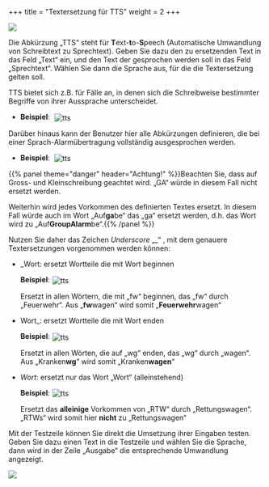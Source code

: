+++
title = "Textersetzung für TTS"
weight = 2
+++


![](/img/admin_tts.png?classes=shadow)


Die Abkürzung „TTS“ steht für **T**ext-**t**o-**S**peech (Automatische
Umwandlung von Schreibtext zu Sprechtext).  Geben Sie dazu den zu ersetzenden Text in das Feld „Text“ ein, und den Text der gesprochen werden 
soll in das Feld „Sprechtext“. Wählen Sie dann die Sprache aus, für die die Textersetzung gelten soll.


TTS bietet sich z.B. für Fälle an, in denen sich die Schreibweise bestimmter Begriffe von ihrer
Aussprache unterscheidet.  

 - **Beispiel**: <img src="/img/admin_tts_bsp5.png" alt="tts" style='vertical-align:middle;display:inline;margin:0px 5px; '> 

 Darüber hinaus kann der Benutzer hier alle Abkürzungen definieren, die bei einer
Sprach-Alarmübertragung vollständig ausgesprochen werden.  

 - **Beispiel**: <img src="/img/admin_tts_bsp1.png" alt="tts" style='vertical-align:middle;display:inline;margin:0px 5px; '> 

 {{% panel theme="danger" header="Achtung!" %}}Beachten Sie, dass auf Gross- und Kleinschreibung geachtet wird. „GA“ würde in diesem Fall nicht ersetzt werden.
 
 Weiterhin wird jedes Vorkommen des definierten Textes ersetzt. In diesem Fall würde auch im Wort „Auf**ga**be“ das „ga“ ersetzt werden, d.h. das Wort wird zu „Auf**GroupAlarm**be“.{{% /panel %}}
 
   
	

Nutzen Sie daher das Zeichen *Underscore* „_“ , mit dem genauere Textersetzungen vorgenommen werden können:

 - _Wort: ersetzt Wortteile die mit Wort beginnen  
 
	**Beispiel**:<img src="/img/admin_tts_bsp2.png" alt="tts" style='vertical-align:middle;display:inline;margin:0px 5px; '>
	
	Ersetzt in allen Wörtern, die mit „fw“ beginnen, das „fw“ durch „Feuerwehr“. Aus „**fw**wagen“ wird somit „**Feuerwehr**wagen“ 
	
 - Wort_: ersetzt Wortteile die mit Wort enden
 
    **Beispiel**:<img src="/img/admin_tts_bsp3.png" alt="tts" style='vertical-align:middle;display:inline;margin:0px 5px; '>
	
	Ersetzt in allen Wörten, die auf „wg“ enden, das „wg“ durch „wagen“. Aus „Kranken**wg**“ wird somit „Kranken**wagen**“
	
 - _Wort_: ersetzt nur das Wort „Wort“ (alleinstehend)
 
	**Beispiel**:<img src="/img/admin_tts_bsp4.png" alt="tts" style='vertical-align:middle;display:inline;margin:0px 5px; '>
	
	Ersetzt das **alleinige** Vorkommen von „RTW“ durch „Rettungswagen“. „RTWs“ wird somit hier **nicht** zu „Rettungswagen“ 


Mit der Testzeile können Sie direkt die Umsetzung ihrer Eingaben testen. Geben Sie dazu einen Text in die Testzeile und wählen Sie die Sprache, dann wird
in der Zeile „Ausgabe“ die entsprechende Umwandlung angezeigt.

![](/img/admin_tts_testzeile.png?classes=shadow)




